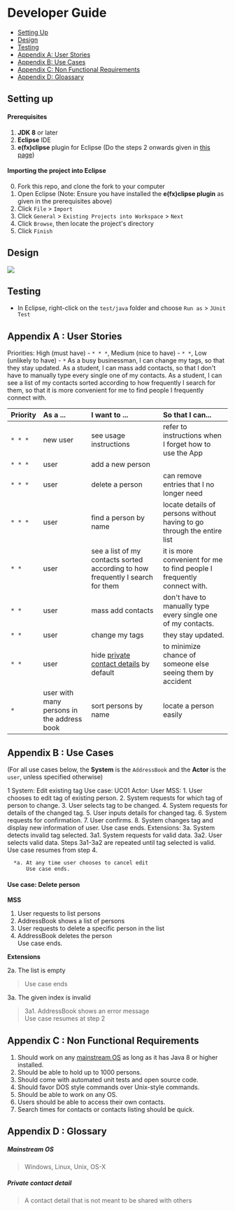 # Developer Guide

* [Setting Up](#setting-up)
* [Design](#design)
* [Testing](#testing)
* [Appendix A: User Stories](#appendix-a--user-stories)
* [Appendix B: Use Cases](#appendix-b--use-cases)
* [Appendix C: Non Functional Requirements](#appendix-c--non-functional-requirements)
* [Appendix D: Gloassary](#appendix-d--glossary)

## Setting up

#### Prerequisites

1. **JDK 8** or later 
2. **Eclipse** IDE
3. **e(fx)clipse** plugin for Eclipse (Do the steps 2 onwards given in 
   [this page](http://www.eclipse.org/efxclipse/install.html#for-the-ambitious))


#### Importing the project into Eclipse

0. Fork this repo, and clone the fork to your computer
1. Open Eclipse (Note: Ensure you have installed the **e(fx)clipse plugin** as given in the prerequisites above)
2. Click `File` > `Import`
3. Click `General` > `Existing Projects into Workspace` > `Next`
4. Click `Browse`, then locate the project's directory
5. Click `Finish`

## Design
<img src="images/mainClassDiagram.png"/>

## Testing

* In Eclipse, right-click on the `test/java` folder and choose `Run as` > `JUnit Test`

## Appendix A : User Stories

Priorities: High (must have) - `* * *`, Medium (nice to have)  - `* *`,  Low (unlikely to have) - `*`
  As a busy businessman, I can change my tags, so that they stay updated. 
  As a student, I can mass add contacts, so that I don't have to manually type every single one of my contacts.
  As a student, I can see a list of my contacts sorted according to how frequently I search for them, so that it is more convenient for me to find people I frequently connect with.



Priority | As a ... | I want to ... | So that I can...
-------- | :-------- | :--------- | :-----------
`* * *` | new user | see usage instructions | refer to instructions when I forget how to use the App
`* * *` | user | add a new person | 
`* * *` | user | delete a person | can remove entries that I no longer need
`* * *` | user | find a person by name | locate details of persons without having to go through the entire list
`* *` | user | see a list of my contacts sorted according to how frequently I search for them | it is more convenient for me to find people I frequently connect with.
`* *` | user | mass add contacts | don't have to manually type every single one of my contacts.
`* *` | user | change my tags | they stay updated.
`* *` | user | hide [private contact details](#private-contact-detail) by default | to minimize chance of someone else seeing them by accident
`*` | user with many persons in the address book | sort persons by name | locate a person easily


## Appendix B : Use Cases

(For all use cases below, the **System** is the `AddressBook` and the **Actor** is the `user`, unless specified otherwise)

1 
  System: Edit existing tag
  Use case: UC01
  Actor: User
  MSS: 
      1. User chooses to edit tag of existing person.
      2. System requests for which tag of person to change.
      3. User selects tag to be changed.
      4. System requests for details of the changed tag.
      5. User inputs details for changed tag.
      6. System requests for confirmation.
      7. User confirms.
      8. System changes tag and display new information of user.
      		Use case ends.
  Extensions:
  	  3a. System detects invalid tag selected.
  	  	3a1. System requests for valid data.
  	  	3a2. User selects valid data.
  	  Steps 3a1-3a2 are repeated until tag selected is valid.
  	  Use case resumes from step 4.
  	  
  	  *a. At any time user chooses to cancel edit
  	  	  Use case ends.

#### Use case: Delete person

**MSS**

1. User requests to list persons
2. AddressBook shows a list of persons
3. User requests to delete a specific person in the list
4. AddressBook deletes the person <br>
Use case ends.



**Extensions**

2a. The list is empty

> Use case ends

3a. The given index is invalid

> 3a1. AddressBook shows an error message <br>
  Use case resumes at step 2

## Appendix C : Non Functional Requirements

1. Should work on any [mainstream OS](#mainstream-os) as long as it has Java 8 or higher installed.
2. Should be able to hold up to 1000 persons.
3. Should come with automated unit tests and open source code.
4. Should favor DOS style commands over Unix-style commands.
5. Should be able to work on any OS.
6. Users should be able to access their own contacts.
7. Search times for contacts or contacts listing should be quick.

## Appendix D : Glossary

##### Mainstream OS

> Windows, Linux, Unix, OS-X

##### Private contact detail

> A contact detail that is not meant to be shared with others


